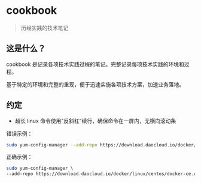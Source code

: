 # cookbook

> 历经实践的技术笔记

## 这是什么？

cookbook 是记录各项技术实践过程的笔记。完整记录每项技术实践的环境和过程。

基于特定的环境和完整的重现，便于迅速实施各项技术方案，加速业务落地。

## 约定

- 超长 linux 命令使用"反斜杠"续行，确保命令在一屏内，无横向滚动条

错误示例：

```bash
sudo yum-config-manager --add-repo https://download.daocloud.io/docker/linux/centos/docker-ce.repo
```

正确示例：

```bash
sudo yum-config-manager \
--add-repo https://download.daocloud.io/docker/linux/centos/docker-ce.repo
```
